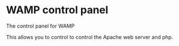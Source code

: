 # WAMP control panel
The control panel for WAMP

This allows you to control to control the Apache web server and php.
